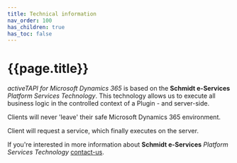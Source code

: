 ```yaml
---
title: Technical information
nav_order: 100
has_children: true
has_toc: false
---
```



# {{page.title}}

*activeTAPI for Microsoft Dynamics 365* is based on the **Schmidt e-Services** *Platform Services Technology*. This technology allows us to execute all business logic in the controlled context of a Plugin - and server-side. 

Clients will never 'leave' their safe Microsoft Dynamics 365 environment. 

Client will request a service, which finally executes on the server. 

If you're interested in more information about **Schmidt e-Services** *Platform Services Technology* [contact-us](mailto:msc@schmidt-e-services.de).
